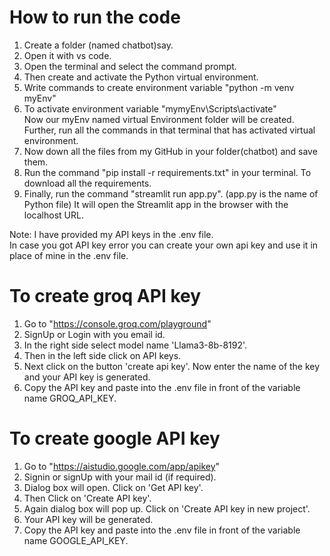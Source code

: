 # How to run the code
1. Create a folder (named chatbot)say.
2. Open it with vs code.
3. Open the terminal and select the command prompt.
4.  Then create and activate the Python virtual environment.
5.  Write commands to create environment variable "python -m venv myEnv"
6.  To activate environment variable "mymyEnv\Scripts\activate"                                                                                                                                                     
   Now our myEnv named virtual Environment folder will be created.
   Further, run all the commands in that terminal that has activated virtual environment.
7. Now down all the files from my GitHub in your folder(chatbot) and save them.
8. Run  the command "pip install -r requirements.txt" in your terminal. To download all the 
   requirements.
9. Finally, run the command "streamlit run app.py". (app.py is the name of Python file)
   It will open the Streamlit app  in the browser with the localhost URL.

Note: I have provided my API keys in the .env file.                                                                                                                                                                    
In case you got API key error you can create your own api key and use it in place of mine in the .env file.
# To create groq API key
1. Go to "https://console.groq.com/playground"
2. SignUp or Login with you email id.
3. In the right side select model name 'Llama3-8b-8192'.
4. Then in the left side click on API keys.
5. Next click on the button 'create api key'. Now enter the name of the key and your API key is generated.
6. Copy the API key and paste into the .env file in front of the variable name GROQ_API_KEY.

# To create google API key
1. Go to "https://aistudio.google.com/app/apikey"
2. Signin or signUp with your mail id (if required).
3. Dialog box will open. Click on 'Get API key'.
4. Then Click on 'Create API key'.
5. Again dialog box will pop up. Click on 'Create API key in new project'.
6. Your API key will be generated.
7. Copy the API key and paste into the .env file in front of the variable name GOOGLE_API_KEY.





